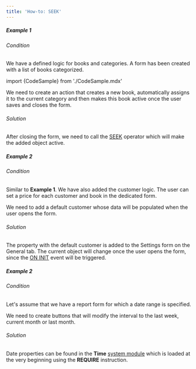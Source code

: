 ```yaml
---
title: 'How-to: SEEK'
---
```


##### Example 1

###### Condition

We have a defined logic for books and categories. A form has been created with a list of books categorized.

import {CodeSample} from './CodeSample.mdx'

<CodeSample url="http://documentation.lsfusion.org:5000/sample?file=UseCaseSeek&block=sample1"/>

We need to create an action that creates a new book, automatically assigns it to the current category and then makes this book active once the user saves and closes the form.

###### Solution

<CodeSample url="http://documentation.lsfusion.org:5000/sample?file=UseCaseSeek&block=solution1"/>

After closing the form, we need to call the [SEEK](SEEK_operator.md) operator which will make the added object active.

##### Example 2

###### Condition

Similar to **Example 1**. We have also added the customer logic. The user can set a price for each customer and book in the dedicated form.

<CodeSample url="http://documentation.lsfusion.org:5000/sample?file=UseCaseSeek&block=sample2"/>

We need to add a default customer whose data will be populated when the user opens the form.

###### Solution

<CodeSample url="http://documentation.lsfusion.org:5000/sample?file=UseCaseSeek&block=solution2"/>

The property with the default customer is added to the Settings form on the General tab. The current object will change once the user opens the form, since the [ON INIT](Event_block.md) event will be triggered.

##### Example 2

###### Condition

Let's assume that we have a report form for which a date range is specified.

<CodeSample url="http://documentation.lsfusion.org:5000/sample?file=UseCaseSeek&block=sample3"/>

We need to create buttons that will modify the interval to the last week, current month or last month.

###### Solution

<CodeSample url="http://documentation.lsfusion.org:5000/sample?file=UseCaseSeek&block=solution3"/>

Date properties can be found in the **Time** [system module](Modules.md) which is loaded at the very beginning using the **REQUIRE** instruction.
